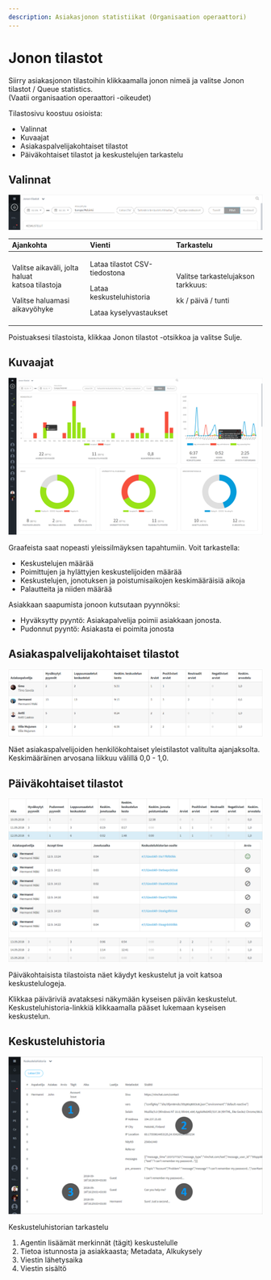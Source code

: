 ```yaml
---
description: Asiakasjonon statistiikat (Organisaation operaattori)
---
```


# Jonon tilastot

Siirry asiakasjonon tilastoihin klikkaamalla jonon nimeä ja valitse Jonon tilastot / Queue statistics.   
\(Vaatii organisaation operaattori -oikeudet\)

Tilastosivu koostuu osioista:

* Valinnat
* Kuvaajat
* Asiakaspalvelijakohtaiset tilastot
* Päiväkohtaiset tilastot ja keskustelujen tarkastelu

## Valinnat

![](../.gitbook/assets/stats-bar.png)

<table>
  <thead>
    <tr>
      <th style="text-align:left">Ajankohta</th>
      <th style="text-align:left">Vienti</th>
      <th style="text-align:left">Tarkastelu</th>
    </tr>
  </thead>
  <tbody>
    <tr>
      <td style="text-align:left">
        <p>Valitse aikaväli, jolta haluat
          <br />katsoa tilastoja</p>
        <p>Valitse haluamasi aikavyöhyke</p>
      </td>
      <td style="text-align:left">
        <p>Lataa tilastot CSV-tiedostona</p>
        <p>Lataa keskusteluhistoria</p>
        <p>Lataa kyselyvastaukset</p>
      </td>
      <td style="text-align:left">
        <p>Valitse tarkastelujakson tarkkuus:</p>
        <p>kk / päivä / tunti</p>
        <p></p>
      </td>
    </tr>
  </tbody>
</table>Poistuaksesi tilastoista, klikkaa Jonon tilastot -otsikkoa ja valitse Sulje.

## Kuvaajat

![Tilastokuvaajat](../.gitbook/assets/stats3%20%283%29.png)

Graafeista saat nopeasti yleissilmäyksen tapahtumiin. Voit tarkastella:

* Keskustelujen määrää
* Poimittujen ja hylättyjen keskustelijoiden määrää
* Keskustelujen, jonotuksen ja poistumisaikojen keskimääräisiä  aikoja
* Palautteita ja niiden määrää

Asiakkaan saapumista jonoon kutsutaan pyynnöksi:

* Hyväksytty pyyntö: Asiakapalvelija poimii asiakkaan jonosta.
* Pudonnut pyyntö: Asiakasta ei poimita jonosta

## Asiakaspalvelijakohtaiset tilastot

![](../.gitbook/assets/stats4.png)

Näet asiakaspalvelijoiden henkilökohtaiset yleistilastot valitulta ajanjaksolta.  
Keskimääräinen arvosana liikkuu välillä 0,0 - 1,0.

## Päiväkohtaiset tilastot

![](../.gitbook/assets/stats5.png)

Päiväkohtaisista tilastoista näet käydyt keskustelut ja voit katsoa keskustelulogeja.

Klikkaa päiväriviä avataksesi näkymään kyseisen päivän keskustelut. Keskusteluhistoria-linkkiä klikkaamalla pääset lukemaan kyseisen keskustelun.

##  Keskusteluhistoria

![](../.gitbook/assets/queue-stats-2-1.png)

Keskusteluhistorian tarkastelu

1. Agentin lisäämät merkinnät \(tägit\) keskustelulle
2. Tietoa istunnosta ja asiakkaasta; Metadata, Alkukysely
3. Viestin lähetysaika
4. Viestin sisältö

